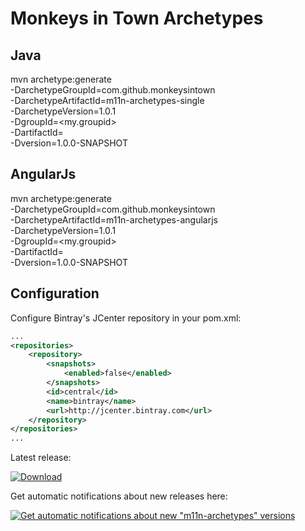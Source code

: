 # Monkeys in Town Archetypes

## Java

mvn archetype:generate                                  \
  -DarchetypeGroupId=com.github.monkeysintown           \
  -DarchetypeArtifactId=m11n-archetypes-single          \
  -DarchetypeVersion=1.0.1                              \
  -DgroupId=<my.groupid>                                \
  -DartifactId=<my-artifactId>                          \
  -Dversion=1.0.0-SNAPSHOT

## AngularJs

mvn archetype:generate                                  \
  -DarchetypeGroupId=com.github.monkeysintown           \
  -DarchetypeArtifactId=m11n-archetypes-angularjs       \
  -DarchetypeVersion=1.0.1                              \
  -DgroupId=<my.groupid>                                \
  -DartifactId=<my-artifactId>                          \
  -Dversion=1.0.0-SNAPSHOT

## Configuration

Configure Bintray's JCenter repository in your pom.xml:
 
```xml
...
<repositories>
    <repository>
        <snapshots>
            <enabled>false</enabled>
        </snapshots>
        <id>central</id>
        <name>bintray</name>
        <url>http://jcenter.bintray.com</url>
    </repository>
</repositories>
...
```

Latest release:

[ ![Download](https://api.bintray.com/packages/cheetah/monkeysintown/m11n-archetypes/images/download.svg) ](https://bintray.com/cheetah/monkeysintown/m11n-archetypes/_latestVersion)

Get automatic notifications about new releases here:

[ ![Get automatic notifications about new "m11n-archetypes" versions](https://www.bintray.com/docs/images/bintray_badge_color.png) ](https://bintray.com/cheetah/monkeysintown/m11n-archetypes/view?source=watch)

